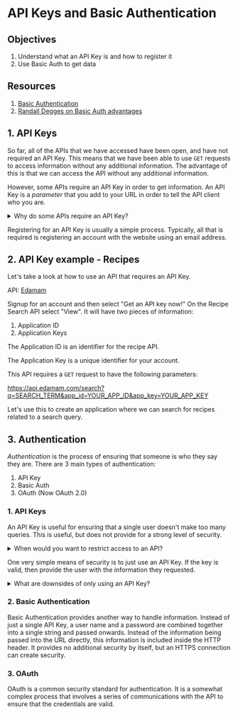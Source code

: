 # API Keys and Basic Authentication

## Objectives

1. Understand what an API Key is and how to register it
2. Use Basic Auth to get data

## Resources

1. [Basic Authentication](https://en.wikipedia.org/wiki/Basic_access_authentication)
2. [Randall Degges on Basic Auth advantages](https://www.rdegges.com/2015/why-i-love-basic-auth/)

## 1. API Keys

So far, all of the APIs that we have accessed have been open, and have not required an API Key.  This means that we have been able to use `GET` requests to access information without any additional information.  The advantage of this is that we can access the API without any additional information.  

However, some APIs require an API Key in order to get information.  An API Key is a *parameter* that you add to your URL in order to tell the API client who you are.

<details>
<summary>Why do some APIs require an API Key?</summary>

They can control how many requests each key is able to make

</details>

Registering for an API Key is usually a simple process.  Typically, all that is required is registering an account with the website using an email address.


## 2. API Key example - Recipes

Let's take a look at how to use an API that requires an API Key.

API: [Edamam](https://developer.edamam.com/edamam-recipe-api)

Signup for an account and then select "Get an API key now!"  On the Recipe Search API select "View".  It will have two pieces of information:

1. Application ID
2. Application Keys

The Application ID is an identifier for the recipe API.

The Application Key is a unique identifier for your account.

This API requires a `GET` request to have the following parameters:

https://api.edamam.com/search?q=SEARCH_TERM&app_id=YOUR_APP_ID&app_key=YOUR_APP_KEY

Let's use this to create an application where we can search for recipes related to a search query.


## 3. Authentication

*Authentication* is the process of ensuring that someone is who they say they are.  There are 3 main types of authentication:

1. API Key
2. Basic Auth
3. OAuth (Now OAuth 2.0)


### 1. API Keys

An API Key is useful for ensuring that a single user doesn't make too many queries.  This is useful, but does not provide for a strong level of security.  

<details>
<summary>When would you want to restrict access to an API?</summary>

If the information is protected, or if you only want some people to have write-access.

</details>


One very simple means of security is to just use an API Key.  If the key is valid, then provide the user with the information they requested.

<details>
<summary> What are downsides of only using an API Key? </summary>

The APIKey is stored in the URL.  If anyone is able to view the URL, they will have access to the APIKey.  They could then make requests to the API by stealing your API key and access or modify protected information

</details>

### 2. Basic Authentication

Basic Authentication provides another way to handle information.  Instead of just a single API Key, a user name and a password are combined together into a single string and passed onwards.  Instead of the information being passed into the URL directly, this information is included inside the HTTP header.  It provides no additional security by itself, but an HTTPS connection can create security.


### 3. OAuth

OAuth is a common security standard for authentication.  It is a somewhat complex process that involves a series of communications with the API to ensure that the credentials are valid.
